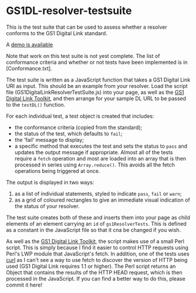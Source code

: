 # GS1DL-resolver-testsuite
This is the test suite that can be used to assess whether a resolver conforms to the GS1 Digital Link standard.
 
 A [demo is available](https://gs1.github.io/GS1DL-resolver-testsuite/)

Note that work on this test suite is not yest complete. The list of conformance criteria and whether or not tests have been implemented is in [Conformance.txt].

 
 The test suite is written as a JavaScript function that takes a GS1 Digital Link URI as input. This should be an example from your resolver. Load the script file (GS1DigitalLinkResolverTestSuite.js) into your page, as well as the [GS1 Digital Link Toolkit](https://github.com/gs1/GS1DigitalLinkToolkit.js), and then arrange for your sample DL URL to be passed to the `testDL()` function. 
 
 For each individual test, a test object is created that includes:
 * the conformance criteria (copied from the standard);
 * the status of the test, which defaults to `fail`;
 * the 'fail' message to display;
 * a specific method that executes the test and sets the status to `pass` and updates the output message if appropriate.
 Almost all of the tests require a `fetch` operation and most are loaded into an array that is then processed in series using `Array.reduce()`. This avoids all the fetch operations being triggered at once. 
 
 The output is displayed in two ways:
 1. as a list of individual statements, styled to indicate `pass`, `fail` or `warn`;
 2. as a grid of coloured rectangles to give an immediate visual indication of the status of your resolver.
 
 The test suite creates both of these and inserts them into your page as child elements of an element carrying an `id` of `gs1ResolverTests`. This is defined as a constant in the JavaScript file so that it cna be changed if you wish.
 
 As well as the [GS1 Digital Link Toolkit](https://github.com/gs1/GS1DigitalLinkToolkit.js), the script makes use of a small Perl script. This is simply because I find it easier to control HTTP requests using Perl's LWP module that JavaScript's fetch. In addition, one of the tests uses [curl](https://curl.haxx.se/) as I can't see a way to use fetch to discover the version of HTTP being used (GS1 Digital Link requires 1.1 or higher). The Perl script returns an Object that contains the results of the HTTP HEAD request, which is then processed in the JavaScript. If you can find a better way to do this, please commit it here!

